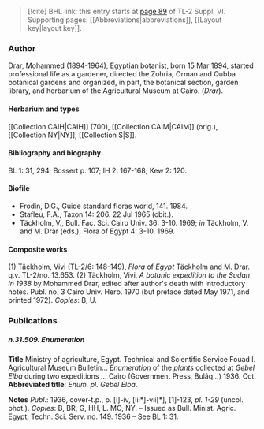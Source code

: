 > [!cite] BHL link: this entry starts at [page 89](https://www.biodiversitylibrary.org/item/103835#page/99/mode/1up) of TL-2 Suppl. VI.
> Supporting pages: [[Abbreviations|abbreviations]], [[Layout key|layout key]].

### Author

Drar, Mohammed (1894-1964), Egyptian botanist, born 15 Mar 1894, started professional life as a gardener, directed the Zohria, Orman and Qubba botanical gardens and organized, in part, the botanical section, garden library, and herbarium of the Agricultural Museum at Cairo. (*Drar*).

#### Herbarium and types

[[Collection CAIH|CAIH]] (700), [[Collection CAIM|CAIM]] (orig.), [[Collection NY|NY]], [[Collection S|S]].

#### Bibliography and biography

BL 1: 31, 294; Bossert p. 107; IH 2: 167-168; Kew 2: 120.

#### Biofile

- Frodin, D.G., Guide standard floras world, 141. 1984.
- Stafleu, F.A., Taxon 14: 206. 22 Jul 1965 (obit.).
- Täckholm, V., Bull. Fac. Sci. Cairo Univ. 36: 3-10. 1969; *in* Täckholm, V. and M. Drar (eds.), Flora of Egypt 4: 3-10. 1969.

#### Composite works

(1) Täckholm, Vivi (TL-2/6: 148-149), *Flora* of *Egypt* Täckholm and M. Drar. q.v. TL-2/no. 13.653.
(2) Täckholm, Vivi, *A botanic expedition to the Sudan in 1938* by Mohammed Drar, edited after author's death with introductory notes. Publ. no. 3 Cairo Univ. Herb. 1970 (but preface dated May 1971, and printed 1972). *Copies*: B, U.

### Publications

##### n.31.509. Enumeration

**Title**
Ministry of agriculture, Egypt. Technical and Scientific Service Fouad I. Agricultural Museum Bulletin... *Enumeration* of the *plants* collected at *Gebel Elba* during two expeditions ... Cairo (Government Press, Bulâq...) 1936. Oct.
**Abbreviated title**: *Enum. pl. Gebel Elba*.

**Notes**
*Publ*.: 1936, cover-t.p., p. \[i\]-iv, \[iii\*\]-vii\[\*\], \[1\]-123, *pl. 1-29* (uncol. phot.). *Copies*: B, BR, G, HH, L. MO, NY. – Issued as Bull. Minist. Agric. Egypt, Techn. Sci. Serv. no. 149. 1936 – See BL 1: 31.

